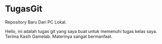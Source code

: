 # TugasGit
Repository Baru Dari PC Lokal.

Hello, ini adalah tugas git yang saya buat untuk memenuhi tugas kelas saya.  
Terima Kasih Gamelab. Materinya sangat bermanfaat.
